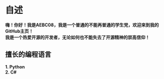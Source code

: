 # 自述
**嗨！你好！我是AEBC08，我是一个普通的不能再普通的学生党，欢迎来到我的GitHub主页！**  
**我是一个热爱开源的开发者，无论如何也不能失去了开源精神的崇高信仰！**
## 擅长的编程语言
**1. Python**  
**2. C#**
